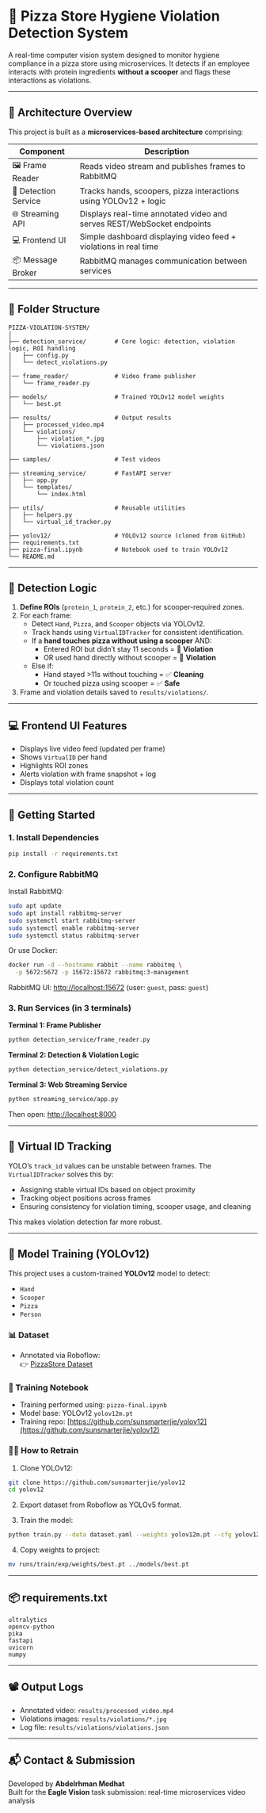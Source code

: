 
# 🍕 Pizza Store Hygiene Violation Detection System

A real-time computer vision system designed to monitor hygiene compliance in a pizza store using microservices. It detects if an employee interacts with protein ingredients **without a scooper** and flags these interactions as violations.

---

## 🔧 Architecture Overview

This project is built as a **microservices-based architecture** comprising:

| Component         | Description                                                                 |
|------------------|-----------------------------------------------------------------------------|
| 🖼️ Frame Reader   | Reads video stream and publishes frames to RabbitMQ                        |
| 🧠 Detection Service | Tracks hands, scoopers, pizza interactions using YOLOv12 + logic            |
| 🌐 Streaming API  | Displays real-time annotated video and serves REST/WebSocket endpoints     |
| 💻 Frontend UI    | Simple dashboard displaying video feed + violations in real time           |
| 📦 Message Broker | RabbitMQ manages communication between services                            |

---

## 📁 Folder Structure

```
PIZZA-VIOLATION-SYSTEM/
│
├── detection_service/        # Core logic: detection, violation logic, ROI handling
│   ├── config.py
│   └── detect_violations.py
│   
│── frame_reader/             # Video frame publisher
│   └── frame_reader.py
│
├── models/                   # Trained YOLOv12 model weights
│   └── best.pt
│
├── results/                  # Output results
│   ├── processed_video.mp4
│   └── violations/
│       ├── violation_*.jpg
│       └── violations.json
│
├── samples/                  # Test videos
│
├── streaming_service/        # FastAPI server
│   ├── app.py
│   └── templates/
│       └── index.html
│
├── utils/                    # Reusable utilities
│   ├── helpers.py
│   └── virtual_id_tracker.py
│
├── yolov12/                  # YOLOv12 source (cloned from GitHub)
├── requirements.txt
├── pizza-final.ipynb         # Notebook used to train YOLOv12
└── README.md
```

---

## 🎥 Detection Logic

1. **Define ROIs** (`protein_1`, `protein_2`, etc.) for scooper-required zones.
2. For each frame:
   - Detect `Hand`, `Pizza`, and `Scooper` objects via YOLOv12.
   - Track hands using `VirtualIDTracker` for consistent identification.
   - If a **hand touches pizza without using a scooper** AND:
     - Entered ROI but didn’t stay 11 seconds = 🚨 **Violation**
     - OR used hand directly without scooper = 🚨 **Violation**
   - Else if:
     - Hand stayed >11s without touching = ✅ **Cleaning**
     - Or touched pizza using scooper = ✅ **Safe**
3. Frame and violation details saved to `results/violations/`.

---

## 💻 Frontend UI Features

- Displays live video feed (updated per frame)
- Shows `VirtualID` per hand
- Highlights ROI zones
- Alerts violation with frame snapshot + log
- Displays total violation count

---

## 🚀 Getting Started

### 1. Install Dependencies
```bash
pip install -r requirements.txt
```

### 2. Configure RabbitMQ

Install RabbitMQ:
```bash
sudo apt update
sudo apt install rabbitmq-server
sudo systemctl start rabbitmq-server
sudo systemctl enable rabbitmq-server
sudo systemctl status rabbitmq-server
```

Or use Docker:
```bash
docker run -d --hostname rabbit --name rabbitmq \
  -p 5672:5672 -p 15672:15672 rabbitmq:3-management
```

RabbitMQ UI: [http://localhost:15672](http://localhost:15672) (user: `guest`, pass: `guest`)

### 3. Run Services (in 3 terminals)

**Terminal 1: Frame Publisher**
```bash
python detection_service/frame_reader.py
```

**Terminal 2: Detection & Violation Logic**
```bash
python detection_service/detect_violations.py
```

**Terminal 3: Web Streaming Service**
```bash
python streaming_service/app.py
```

Then open: [http://localhost:8000](http://localhost:8000)

---

## 🧠 Virtual ID Tracking

YOLO’s `track_id` values can be unstable between frames. The `VirtualIDTracker` solves this by:
- Assigning stable virtual IDs based on object proximity
- Tracking object positions across frames
- Ensuring consistency for violation timing, scooper usage, and cleaning

This makes violation detection far more robust.

---

## 🧪 Model Training (YOLOv12)

This project uses a custom-trained **YOLOv12** model to detect:

- `Hand`
- `Scooper`
- `Pizza`
- `Person` 

### 📊 Dataset

- Annotated via Roboflow:  
  👉 [PizzaStore Dataset](https://app.roboflow.com/abdelrhman-medhat/pizzastore-qftv2/5)

### 🧠 Training Notebook

- Training performed using: `pizza-final.ipynb`
- Model base: YOLOv12 `yolov12m.pt`
- Training repo: [https://github.com/sunsmarterjie/yolov12](https://github.com/sunsmarterjie/yolov12)

### 🏋️‍♂️ How to Retrain

1. Clone YOLOv12:
```bash
git clone https://github.com/sunsmarterjie/yolov12
cd yolov12
```

2. Export dataset from Roboflow as YOLOv5 format.

3. Train the model:
```bash
python train.py --data dataset.yaml --weights yolov12m.pt --cfg yolov12m.yaml --epochs 100 --img 640
```

4. Copy weights to project:
```bash
mv runs/train/exp/weights/best.pt ../models/best.pt
```

---

## 📦 requirements.txt

```
ultralytics
opencv-python
pika
fastapi
uvicorn
numpy
```

---

## 📽️ Output Logs

- Annotated video: `results/processed_video.mp4`
- Violations images: `results/violations/*.jpg`
- Log file: `results/violations/violations.json`

---

## 📬 Contact & Submission

Developed by **Abdelrhman Medhat**  
Built for the **Eagle Vision** task submission: real-time microservices video analysis
